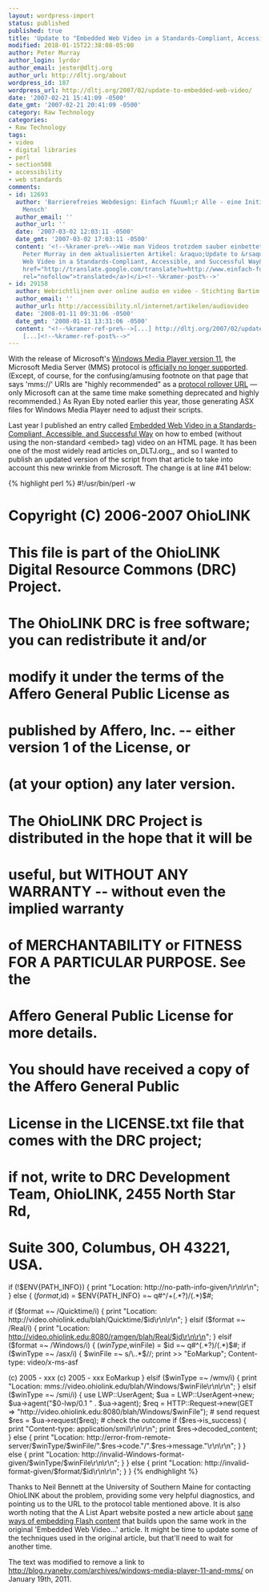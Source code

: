```yaml
---
layout: wordpress-import
status: published
published: true
title: 'Update to "Embedded Web Video in a Standards-Compliant, Accessible, and Successful Way"'
modified: 2018-01-15T22:38:08-05:00
author: Peter Murray
author_login: lyrdor
author_email: jester@dltj.org
author_url: http://dltj.org/about
wordpress_id: 187
wordpress_url: http://dltj.org/2007/02/update-to-embedded-web-video/
date: '2007-02-21 15:41:09 -0500'
date_gmt: '2007-02-21 20:41:09 -0500'
category: Raw Technology
categories:
- Raw Technology
tags:
- video
- digital libraries
- perl
- section508
- accessibility
- web standards
comments:
- id: 12693
  author: 'Barrierefreies Webdesign: Einfach f&uuml;r Alle - eine Initiative der Aktion
    Mensch'
  author_email: ''
  author_url: ''
  date: '2007-03-02 12:03:11 -0500'
  date_gmt: '2007-03-02 17:03:11 -0500'
  content: '<!--%kramer-pre%-->Wie man Videos trotzdem sauber einbettet beschreibt
    Peter Murray in dem aktualisierten Artikel: &raquo;Update to &rsaquo;Embedded
    Web Video in a Standards-Compliant, Accessible, and Successful Way&lsaquo;&laquo;.  <i>(<a
    href="http://translate.google.com/translate?u=http://www.einfach-fuer-alle.de/blog/index.php%3Fid%3DP2007"
    rel="nofollow">translated</a>)</i><!--%kramer-post%-->'
- id: 29158
  author: Webrichtlijnen over online audio en video - Stichting Bartim
  author_email: ''
  author_url: http://accessibility.nl/internet/artikelen/audiovideo
  date: '2008-01-11 09:31:06 -0500'
  date_gmt: '2008-01-11 13:31:06 -0500'
  content: "<!--%kramer-ref-pre%-->[...] http://dltj.org/2007/02/update-to-embedded-web-video/
    [...]<!--%kramer-ref-post%-->"
---
```

With the release of Microsoft's [Windows Media Player version 11](http://www.microsoft.com/windows/windowsmedia/player/11/default.aspx), the Microsoft Media Server (MMS) protocol is [officially no longer supported](http://web.archive.org/web/20121021035215/http://www.microsoft.com/windows/windowsmedia/licensing/netprokit.aspx). (Except, of course, for the confusing/amusing footnote on that page that says 'mms://' URIs are "highly recommended" as a [protocol rollover URL](http://msdn2.microsoft.com/en-gb/library/aa390673.aspx) — only Microsoft can at the same time make something deprecated and highly recommended.) As Ryan Eby noted earlier this year, those generating ASX files for Windows Media Player need to adjust their scripts.

Last year I published an entry called [Embedded Web Video in a Standards-Compliant, Accessible, and Successful Way](/article/standards-compliant-web-video/) on how to embed (without using the non-standard &lt;embed&gt; tag) video on an HTML page. It has been one of the most widely read articles on_DLTJ.org_, and so I wanted to publish an updated version of the script from that article to take into account this new wrinkle from Microsoft. The change is at line #41 below:


{% highlight perl %}
#!/usr/bin/perl -w
# Copyright (C) 2006-2007 OhioLINK
#
# This file is part of the OhioLINK Digital Resource Commons (DRC) Project.
#
# The OhioLINK DRC is free software; you can redistribute it and/or
# modify it under the terms of the Affero General Public License as
# published by Affero, Inc. -- either version 1 of the License, or
# (at your option) any later version.
#
# The OhioLINK DRC Project is distributed in the hope that it will be
# useful, but WITHOUT ANY WARRANTY -- without even the implied warranty
# of MERCHANTABILITY or FITNESS FOR A PARTICULAR PURPOSE.  See the
# Affero General Public License for more details.
#
# You should have received a copy of the Affero General Public
# License in the LICENSE.txt file that comes with the DRC project;
# if not, write to DRC Development Team, OhioLINK, 2455 North Star Rd,
# Suite 300, Columbus, OH 43221, USA.

if (!$ENV{PATH_INFO}) {
  print "Location: http://no-path-info-given/\r\n\r\n";
} else {
  ($format,$id) = $ENV{PATH_INFO} =~ q#^/+(.*?)/(.*)$#;

  if ($format =~ /Quicktime/i) {
    print "Location: http://video.ohiolink.edu/blah/Quicktime/$id\r\n\r\n";
  } elsif ($format =~ /Real/i) {
    print "Location: http://video.ohiolink.edu:8080/ramgen/blah/Real/$id\r\n\r\n";
  } elsif ($format =~ /Windows/i) {
    ($winType,$winFile) = $id =~ q#^(.*?)/(.*)$#;
    if ($winType =~ /asx/i) {
      $winFile =~ s/\..*$//;
      print >> "EoMarkup";
Content-type: video/x-ms-asf

<asx version="3.0">
<copyright>(c) 2005 - xxx</copyright>
<entry>
<ref href="mms://video.ohiolink.edu/blah/Windows/$winFile.wmv?SAMI=http://rave.ohiolink.edu/dmc/blah/windows/smi/$winFile.smi">
</ref><ref href="http://video.ohiolink.edu/blah/Windows/$winFile.wmv?SAMI=http://rave.ohiolink.edu/dmc/blah/windows/smi/$winFile.smi"></ref>
<copyright>(c) 2005 - xxx</copyright>
</entry>
</asx>
EoMarkup
    } elsif ($winType =~ /wmv/i) {
      print "Location: mms://video.ohiolink.edu/blah/Windows/$winFile\r\n\r\n";
    } elsif ($winType =~ /smi/i) {
      use LWP::UserAgent;
      $ua = LWP::UserAgent->new;
      $ua->agent("$0-lwp/0.1 " . $ua->agent);
      $req = HTTP::Request->new(GET => "http://video.ohiolink.edu:8080/blah/Windows/$winFile");
      # send request
      $res = $ua->request($req);
      # check the outcome
      if ($res->is_success) {
        print "Content-type: application/smil\r\n\r\n";
        print $res->decoded_content;
      } else {
        print "Location: http://error-from-remote-server/$winType/$winFile/".$res->code."/".$res->message."\r\n\r\n";
      }
    } else {
      print "Location: http://invalid-Windows-format-given/$winType/$winFile\r\n\r\n";
    }
  } else {
    print "Location: http://invalid-format-given/$format/$id\r\n\r\n";
  }
}
{% endhighlight %}

Thanks to Neil Bennett at the University of Southern Maine for contacting OhioLINK about the problem, providing some very helpful diagnostics, and pointing us to the URL to the protocol table mentioned above. It is also worth noting that the A List Apart website posted a new article about [sane ways of embedding Flash content](http://alistapart.com/articles/flashembedcagematch) that builds upon the same work in the original 'Embedded Web Video...' article. It might be time to update some of the techniques used in the original article, but that'll need to wait for another time.

The text was modified to remove a link to http://blog.ryaneby.com/archives/windows-media-player-11-and-mms/ on January 19th, 2011.
